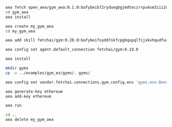 ``` bash
aea fetch open_aea/gym_aea:0.1.0:bafybeib72ryduegbgjmdtecirrpu4sm3iii2q7ums62gjikd2rpqpephju --remote
cd gym_aea
aea install
```
``` bash
aea create my_gym_aea
cd my_gym_aea
```
``` bash
aea add skill fetchai/gym:0.20.0:bafybeifoydd7skfcpgbqupqlfijxkvhqudfuunk35ygqj76i42bb2lxnua --remote
```
``` bash
aea config set agent.default_connection fetchai/gym:0.19.0
```
``` bash
aea install
```
``` bash
mkdir gyms
cp -a ../examples/gym_ex/gyms/. gyms/
```
``` bash
aea config set vendor.fetchai.connections.gym.config.env 'gyms.env.BanditNArmedRandom'
```
``` bash
aea generate-key ethereum
aea add-key ethereum
```
``` bash
aea run
```
``` bash
cd ..
aea delete my_gym_aea
```
